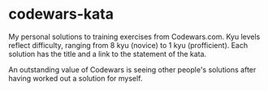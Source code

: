 # codewars-kata
My personal solutions to training exercises from Codewars.com.  Kyu levels reflect difficulty, ranging from 8 kyu (novice) to 1 kyu (profficient).  Each solution has the title and a link to the statement of the kata.

An outstanding value of Codewars is seeing other people's solutions after having worked out a solution for myself.

